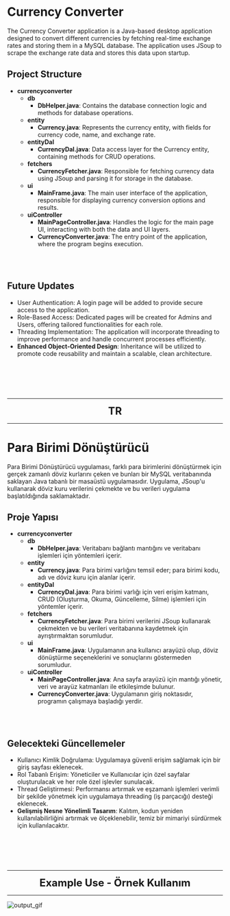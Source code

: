<h1>Currency Converter</h1>
<p>
    The Currency Converter application is a Java-based desktop application designed to convert different currencies by fetching real-time exchange rates and storing them in a MySQL database. The application uses JSoup to scrape the exchange rate data and stores this data upon startup.
</p>

<h2>Project Structure</h2>
<ul>
    <li><strong>currencyconverter</strong>
        <ul>
            <li><strong>db</strong>
                <ul>
                    <li><strong>DbHelper.java</strong>: Contains the database connection logic and methods for database operations.</li>
                </ul>
            </li>
            <li><strong>entity</strong>
                <ul>
                    <li><strong>Currency.java</strong>: Represents the currency entity, with fields for currency code, name, and exchange rate.</li>
                </ul>
            </li>
            <li><strong>entityDal</strong>
                <ul>
                    <li><strong>CurrencyDal.java</strong>: Data access layer for the Currency entity, containing methods for CRUD operations.</li>
                </ul>
            </li>
            <li><strong>fetchers</strong>
                <ul>
                    <li><strong>CurrencyFetcher.java</strong>: Responsible for fetching currency data using JSoup and parsing it for storage in the database.</li>
                </ul>
            </li>
            <li><strong>ui</strong>
                <ul>
                    <li><strong>MainFrame.java</strong>: The main user interface of the application, responsible for displaying currency conversion options and results.</li>
                </ul>
            </li>
            <li><strong>uiController</strong>
                <ul>
                    <li><strong>MainPageController.java</strong>: Handles the logic for the main page UI, interacting with both the data and UI layers.</li>
                    <li><strong>CurrencyConverter.java</strong>: The entry point of the application, where the program begins execution.</li>
                </ul>
            </li>
        </ul>
    </li>
</ul><br><br>
<h2>Future Updates</h2>

<ul>
    <li>User Authentication: A login page will be added to provide secure access to the application.</li>
    <li>Role-Based Access: Dedicated pages will be created for Admins and Users, offering tailored functionalities for each role.</li>
    <li>Threading Implementation: The application will incorporate threading to improve performance and handle concurrent processes efficiently.</li>
   <li><strong>Enhanced Object-Oriented Design</strong>: Inheritance will be utilized to promote code reusability and maintain a scalable, clean architecture.</li>
</ul><br><br><br><br>
<hr>
<div style="text-align: center; font-size: 24px; font-weight: bold;">
    TR
</div>
<hr>
<h1>Para Birimi Dönüştürücü</h1>
<p>
    Para Birimi Dönüştürücü uygulaması, farklı para birimlerini dönüştürmek için gerçek zamanlı döviz kurlarını çeken ve bunları bir MySQL veritabanında saklayan Java tabanlı bir masaüstü uygulamasıdır. Uygulama, JSoup'u kullanarak döviz kuru verilerini çekmekte ve bu verileri uygulama başlatıldığında saklamaktadır.
</p>

<h2>Proje Yapısı</h2>
<ul>
    <li><strong>currencyconverter</strong>
        <ul>
            <li><strong>db</strong>
                <ul>
                    <li><strong>DbHelper.java</strong>: Veritabanı bağlantı mantığını ve veritabanı işlemleri için yöntemleri içerir.</li>
                </ul>
            </li>
            <li><strong>entity</strong>
                <ul>
                    <li><strong>Currency.java</strong>: Para birimi varlığını temsil eder; para birimi kodu, adı ve döviz kuru için alanlar içerir.</li>
                </ul>
            </li>
            <li><strong>entityDal</strong>
                <ul>
                    <li><strong>CurrencyDal.java</strong>: Para birimi varlığı için veri erişim katmanı, CRUD (Oluşturma, Okuma, Güncelleme, Silme) işlemleri için yöntemler içerir.</li>
                </ul>
            </li>
            <li><strong>fetchers</strong>
                <ul>
                    <li><strong>CurrencyFetcher.java</strong>: Para birimi verilerini JSoup kullanarak çekmekten ve bu verileri veritabanına kaydetmek için ayrıştırmaktan sorumludur.</li>
                </ul>
            </li>
            <li><strong>ui</strong>
                <ul>
                    <li><strong>MainFrame.java</strong>: Uygulamanın ana kullanıcı arayüzü olup, döviz dönüştürme seçeneklerini ve sonuçlarını göstermeden sorumludur.</li>
                </ul>
            </li>
            <li><strong>uiController</strong>
                <ul>
                    <li><strong>MainPageController.java</strong>: Ana sayfa arayüzü için mantığı yönetir, veri ve arayüz katmanları ile etkileşimde bulunur.</li>
                    <li><strong>CurrencyConverter.java</strong>: Uygulamanın giriş noktasıdır, programın çalışmaya başladığı yerdir.</li>
                </ul>
            </li>
        </ul>
    </li>
</ul><br><br>
<h2>Gelecekteki Güncellemeler</h2>

<ul>
    <li>Kullanıcı Kimlik Doğrulama: Uygulamaya güvenli erişim sağlamak için bir giriş sayfası eklenecek.</li>
    <li>Rol Tabanlı Erişim: Yöneticiler ve Kullanıcılar için özel sayfalar oluşturulacak ve her role özel işlevler sunulacak.</li>
    <li>Thread Geliştirmesi: Performansı artırmak ve eşzamanlı işlemleri verimli bir şekilde yönetmek için uygulamaya threading (iş parçacığı) desteği eklenecek.</li>
    <li><strong>Gelişmiş Nesne Yönelimli Tasarım</strong>: Kalıtım, kodun yeniden kullanılabilirliğini artırmak ve ölçeklenebilir, temiz bir mimariyi sürdürmek için kullanılacaktır.</li>
</ul>
<br><br><br><br>
<hr>
<div style="text-align: center; font-size: 24px; font-weight: bold;">
    Example Use - Örnek Kullanım
</div>
<hr>

![output_gif](https://github.com/user-attachments/assets/63cba09f-9748-497b-8af1-79e8623a9db9)


